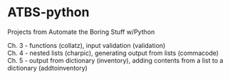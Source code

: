 # ATBS-python
Projects from Automate the Boring Stuff w/Python

  Ch. 3 - functions (collatz), input validation (validation)  
  Ch. 4 - nested lists (charpic), generating output from lists (commacode)  
  Ch. 5 - output from dictionary (inventory), adding contents from a list to a dictionary (addtoinventory)  

